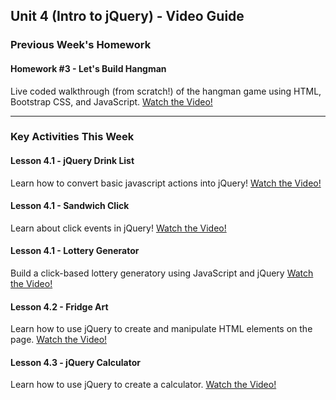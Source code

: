 ## Unit 4 (Intro to jQuery) - Video Guide

### Previous Week's Homework

#### Homework #3 - Let's Build Hangman

Live coded walkthrough (from scratch!) of the hangman game using HTML, Bootstrap CSS, and JavaScript. [Watch the Video!]()

- - -

### Key Activities This Week

#### Lesson 4.1 - jQuery Drink List

Learn how to convert basic javascript actions into jQuery!
[Watch the Video!](https://www.youtube.com/watch?v=9_9-NeU2L_U)

#### Lesson 4.1 - Sandwich Click

Learn about click events in jQuery!
[Watch the Video!](https://www.youtube.com/watch?v=6BLReDBUZRk)

#### Lesson 4.1 - Lottery Generator

Build a click-based lottery generatory using JavaScript and jQuery
[Watch the Video!](https://www.youtube.com/watch?v=Nh4wxhzePIs)

#### Lesson 4.2 - Fridge Art

Learn how to use jQuery to create and manipulate HTML elements on the page.
[Watch the Video!](https://www.youtube.com/watch?v=gC529k3KzmE)

#### Lesson 4.3 - jQuery Calculator

Learn how to use jQuery to create a calculator.
[Watch the Video!](https://youtu.be/yKE7016Ioxc)
